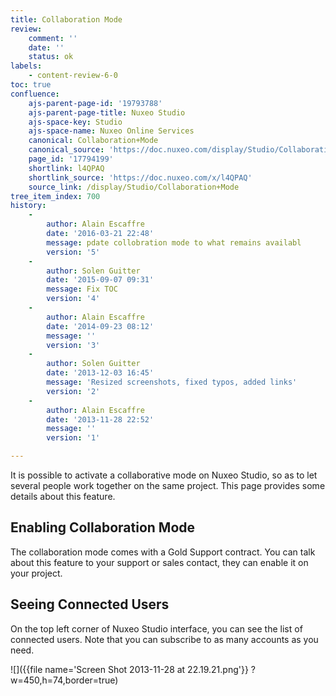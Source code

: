 ```yaml
---
title: Collaboration Mode
review:
    comment: ''
    date: ''
    status: ok
labels:
    - content-review-6-0
toc: true
confluence:
    ajs-parent-page-id: '19793788'
    ajs-parent-page-title: Nuxeo Studio
    ajs-space-key: Studio
    ajs-space-name: Nuxeo Online Services
    canonical: Collaboration+Mode
    canonical_source: 'https://doc.nuxeo.com/display/Studio/Collaboration+Mode'
    page_id: '17794199'
    shortlink: l4QPAQ
    shortlink_source: 'https://doc.nuxeo.com/x/l4QPAQ'
    source_link: /display/Studio/Collaboration+Mode
tree_item_index: 700
history:
    -
        author: Alain Escaffre
        date: '2016-03-21 22:48'
        message: pdate collobration mode to what remains availabl
        version: '5'
    -
        author: Solen Guitter
        date: '2015-09-07 09:31'
        message: Fix TOC
        version: '4'
    -
        author: Alain Escaffre
        date: '2014-09-23 08:12'
        message: ''
        version: '3'
    -
        author: Solen Guitter
        date: '2013-12-03 16:45'
        message: 'Resized screenshots, fixed typos, added links'
        version: '2'
    -
        author: Alain Escaffre
        date: '2013-11-28 22:52'
        message: ''
        version: '1'

---
```

It is possible to activate a collaborative mode on Nuxeo Studio, so as to let several people work together on the same project. This page provides some details about this feature.

## Enabling Collaboration Mode

The collaboration mode comes with a Gold Support contract. You can talk about this feature to your support or sales contact, they can enable it on your project.

## Seeing Connected Users

On the top left corner of Nuxeo Studio interface, you can see the list of connected users. Note that you can subscribe to as many accounts as you need.

![]({{file name='Screen Shot 2013-11-28 at 22.19.21.png'}} ?w=450,h=74,border=true)

&nbsp;
